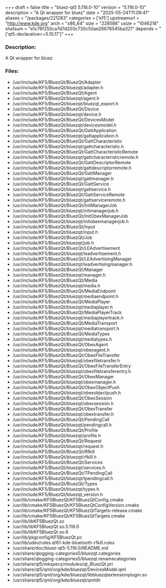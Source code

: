 +++
draft = false
title = "bluez-qt5 5.116.0-10"
version = "5.116.0-10"
description = "A Qt wrapper for bluez"
date = "2025-05-24T11:09:41"
aliases = "/packages/221283"
categories = ['kf5']
upstreamurl = "http://www.kde.org"
arch = "x86_64"
size = "228588"
usize = "1046218"
sha1sum = "e1c76f250ca7d7d203c730c50ae26678545ba321"
depends = "['qt5-declarative>=5.15.17']"
+++
### Description: 
A Qt wrapper for bluez

### Files: 
* /usr/include/KF5/BluezQt/BluezQt/Adapter
* /usr/include/KF5/BluezQt/bluezqt/adapter.h
* /usr/include/KF5/BluezQt/BluezQt/Agent
* /usr/include/KF5/BluezQt/bluezqt/agent.h
* /usr/include/KF5/BluezQt/bluezqt/bluezqt_export.h
* /usr/include/KF5/BluezQt/BluezQt/Device
* /usr/include/KF5/BluezQt/bluezqt/device.h
* /usr/include/KF5/BluezQt/BluezQt/DevicesModel
* /usr/include/KF5/BluezQt/bluezqt/devicesmodel.h
* /usr/include/KF5/BluezQt/BluezQt/GattApplication
* /usr/include/KF5/BluezQt/bluezqt/gattapplication.h
* /usr/include/KF5/BluezQt/BluezQt/GattCharacteristic
* /usr/include/KF5/BluezQt/bluezqt/gattcharacteristic.h
* /usr/include/KF5/BluezQt/BluezQt/GattCharacteristicRemote
* /usr/include/KF5/BluezQt/bluezqt/gattcharacteristicremote.h
* /usr/include/KF5/BluezQt/BluezQt/GattDescriptorRemote
* /usr/include/KF5/BluezQt/bluezqt/gattdescriptorremote.h
* /usr/include/KF5/BluezQt/BluezQt/GattManager
* /usr/include/KF5/BluezQt/bluezqt/gattmanager.h
* /usr/include/KF5/BluezQt/BluezQt/GattService
* /usr/include/KF5/BluezQt/bluezqt/gattservice.h
* /usr/include/KF5/BluezQt/BluezQt/GattServiceRemote
* /usr/include/KF5/BluezQt/bluezqt/gattserviceremote.h
* /usr/include/KF5/BluezQt/BluezQt/InitManagerJob
* /usr/include/KF5/BluezQt/bluezqt/initmanagerjob.h
* /usr/include/KF5/BluezQt/BluezQt/InitObexManagerJob
* /usr/include/KF5/BluezQt/bluezqt/initobexmanagerjob.h
* /usr/include/KF5/BluezQt/BluezQt/Input
* /usr/include/KF5/BluezQt/bluezqt/input.h
* /usr/include/KF5/BluezQt/BluezQt/Job
* /usr/include/KF5/BluezQt/bluezqt/job.h
* /usr/include/KF5/BluezQt/BluezQt/LEAdvertisement
* /usr/include/KF5/BluezQt/bluezqt/leadvertisement.h
* /usr/include/KF5/BluezQt/BluezQt/LEAdvertisingManager
* /usr/include/KF5/BluezQt/bluezqt/leadvertisingmanager.h
* /usr/include/KF5/BluezQt/BluezQt/Manager
* /usr/include/KF5/BluezQt/bluezqt/manager.h
* /usr/include/KF5/BluezQt/BluezQt/Media
* /usr/include/KF5/BluezQt/bluezqt/media.h
* /usr/include/KF5/BluezQt/BluezQt/MediaEndpoint
* /usr/include/KF5/BluezQt/bluezqt/mediaendpoint.h
* /usr/include/KF5/BluezQt/BluezQt/MediaPlayer
* /usr/include/KF5/BluezQt/bluezqt/mediaplayer.h
* /usr/include/KF5/BluezQt/BluezQt/MediaPlayerTrack
* /usr/include/KF5/BluezQt/bluezqt/mediaplayertrack.h
* /usr/include/KF5/BluezQt/BluezQt/MediaTransport
* /usr/include/KF5/BluezQt/bluezqt/mediatransport.h
* /usr/include/KF5/BluezQt/BluezQt/MediaTypes
* /usr/include/KF5/BluezQt/bluezqt/mediatypes.h
* /usr/include/KF5/BluezQt/BluezQt/ObexAgent
* /usr/include/KF5/BluezQt/bluezqt/obexagent.h
* /usr/include/KF5/BluezQt/BluezQt/ObexFileTransfer
* /usr/include/KF5/BluezQt/bluezqt/obexfiletransfer.h
* /usr/include/KF5/BluezQt/BluezQt/ObexFileTransferEntry
* /usr/include/KF5/BluezQt/bluezqt/obexfiletransferentry.h
* /usr/include/KF5/BluezQt/BluezQt/ObexManager
* /usr/include/KF5/BluezQt/bluezqt/obexmanager.h
* /usr/include/KF5/BluezQt/BluezQt/ObexObjectPush
* /usr/include/KF5/BluezQt/bluezqt/obexobjectpush.h
* /usr/include/KF5/BluezQt/BluezQt/ObexSession
* /usr/include/KF5/BluezQt/bluezqt/obexsession.h
* /usr/include/KF5/BluezQt/BluezQt/ObexTransfer
* /usr/include/KF5/BluezQt/bluezqt/obextransfer.h
* /usr/include/KF5/BluezQt/BluezQt/PendingCall
* /usr/include/KF5/BluezQt/bluezqt/pendingcall.h
* /usr/include/KF5/BluezQt/BluezQt/Profile
* /usr/include/KF5/BluezQt/bluezqt/profile.h
* /usr/include/KF5/BluezQt/BluezQt/Request
* /usr/include/KF5/BluezQt/bluezqt/request.h
* /usr/include/KF5/BluezQt/BluezQt/Rfkill
* /usr/include/KF5/BluezQt/bluezqt/rfkill.h
* /usr/include/KF5/BluezQt/BluezQt/Services
* /usr/include/KF5/BluezQt/bluezqt/services.h
* /usr/include/KF5/BluezQt/BluezQt/TPendingCall
* /usr/include/KF5/BluezQt/bluezqt/tpendingcall.h
* /usr/include/KF5/BluezQt/BluezQt/Types
* /usr/include/KF5/BluezQt/bluezqt/types.h
* /usr/include/KF5/BluezQt/bluezqt_version.h
* /usr/lib/cmake/KF5BluezQt/KF5BluezQtConfig.cmake
* /usr/lib/cmake/KF5BluezQt/KF5BluezQtConfigVersion.cmake
* /usr/lib/cmake/KF5BluezQt/KF5BluezQtTargets-release.cmake
* /usr/lib/cmake/KF5BluezQt/KF5BluezQtTargets.cmake
* /usr/lib/libKF5BluezQt.so
* /usr/lib/libKF5BluezQt.so.5.116.0
* /usr/lib/libKF5BluezQt.so.6
* /usr/lib/pkgconfig/KF5BluezQt.pc
* /usr/lib/udev/rules.d/61-kde-bluetooth-rfkill.rules
* /usr/share/doc/bluez-qt5-5.116.0/README.md
* /usr/share/qlogging-categories5/bluezqt.categories
* /usr/share/qlogging-categories5/bluezqt.renamecategories
* /usr/share/qt5/mkspecs/modules/qt_BluezQt.pri
* /usr/share/qt5/qml/org/kde/bluezqt/DevicesModel.qml
* /usr/share/qt5/qml/org/kde/bluezqt/libbluezqtextensionplugin.so
* /usr/share/qt5/qml/org/kde/bluezqt/qmldir
